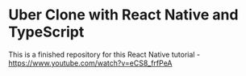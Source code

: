 # Uber Clone with React Native and TypeScript

This is a finished repository for this React Native tutorial - https://www.youtube.com/watch?v=eCS8_frfPeA
